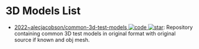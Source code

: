 # 3D Models List

- [2022~alecjacobson/common-3d-test-models ![code](https://ng-tech.icu/assets/code.svg) ![star](https://img.shields.io/github/stars/alecjacobson/common-3d-test-models)](https://github.com/alecjacobson/common-3d-test-models): Repository containing common 3D test models in original format with original source if known and obj mesh.
